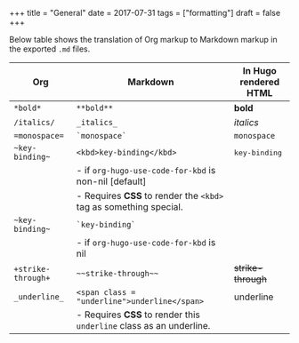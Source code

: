 +++
title = "General"
date = 2017-07-31
tags = ["formatting"]
draft = false
+++

Below table shows the translation of Org markup to Markdown markup in
the exported `.md` files.

Org                | Markdown                                                             | In Hugo rendered HTML
-------------------|----------------------------------------------------------------------|-----------------------------------------
`*bold*`           | `**bold**`                                                           | **bold**
`/italics/`        | `_italics_`                                                          | _italics_
`=monospace=`      | `` `monospace` ``                                                    | `monospace`
`~key-binding~`    | `<kbd>key-binding</kbd>`                                             | <kbd>key-binding</kbd>
                   | - if `org-hugo-use-code-for-kbd` is non-nil [default]                |
                   | - Requires **CSS** to render the `<kbd>` tag as something special.   |
`~key-binding~`    | `` `key-binding` ``                                                  |
                   | - if `org-hugo-use-code-for-kbd` is nil                              |
`+strike-through+` | `~~strike-through~~`                                                 | ~~strike-through~~
`_underline_`      | `<span class = "underline">underline</span>`                         | <span class="underline">underline</span>
                   | - Requires **CSS** to render this `underline` class as an underline. |
